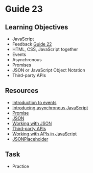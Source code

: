 # Guide 23
## Learning Objectives
- JavaScript
- Feedback [Guide 22](guide22.md)
- HTML, CSS, JavaScript together
- Events
- Asynchronous
- Promises
- JSON or JavaScript Object Notation
- Third-party APIs
## Resources
- [Introduction to events](https://developer.mozilla.org/en-US/docs/Learn/JavaScript/Building_blocks/Events)
- [Introducing asynchronous JavaScript](https://developer.mozilla.org/en-US/docs/Learn/JavaScript/Asynchronous/Introducing)
- [Promise](https://developer.mozilla.org/en-US/docs/Web/JavaScript/Reference/Global_Objects/Promise)
- [JSON](https://www.json.org/)
- [Working with JSON](https://developer.mozilla.org/en-US/docs/Learn/JavaScript/Objects/JSON)
- [Third-party APIs](https://developer.mozilla.org/en-US/docs/Learn/JavaScript/Client-side_web_APIs/Third_party_APIs)
- [Working with APIs in JavaScript](https://www.geeksforgeeks.org/working-with-apis-in-javascript/)
- [JSONPlaceholder](https://jsonplaceholder.typicode.com/)
## Task
- Practice
